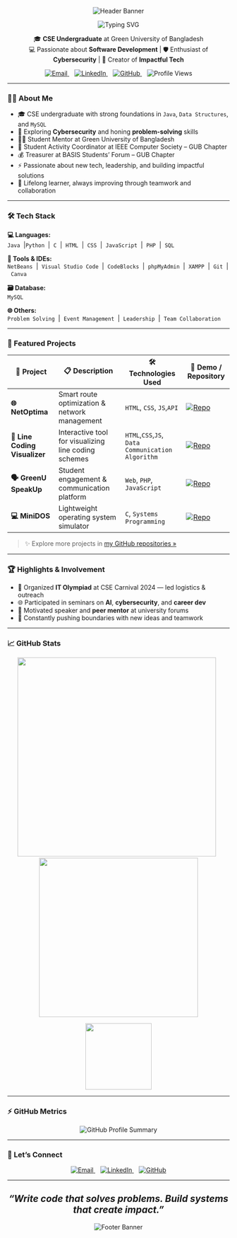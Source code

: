 <!-- ✨ Animated Header Banner -->
<p align="center">
  <img src="https://capsule-render.vercel.app/api?type=waving&color=gradient&height=200&section=header&text=Irfan%20Ferdous%20Siam&fontSize=50&fontAlignY=35&animation=fadeIn&fontColor=ffffff" alt="Header Banner" />
</p>
<!-- 🖊️ Typing Animation -->
<p align="center">
  <img src="https://readme-typing-svg.demolab.com?font=Pacifico&size=30&duration=2000&pause=1000&color=2DD4BF&center=true&vCenter=true&width=600&lines=%F0%9F%91%8B+Hi%2C+I'm+Irfan+Ferdous+Siam" alt="Typing SVG" />
</p>


<!-- 🎓 Intro -->
<p align="center">
  🎓 <b>CSE Undergraduate</b> at Green University of Bangladesh<br>
  💻 Passionate about <b>Software Development</b> | 🛡️ Enthusiast of <b>Cybersecurity</b> | 🌟 Creator of <b>Impactful Tech</b>
</p>

<!-- 🔗 Social Links & Stats -->
<p align="center">
  <a href="mailto:siamtalukdar3@gmail.com" target="_blank" rel="noopener">
    <img src="https://img.shields.io/badge/Gmail-%23D14836.svg?&style=flat&logo=gmail&logoColor=white" alt="Email" />
  </a>&nbsp;&nbsp;
  <a href="https://linkedin.com/in/irfan-ferdous-siam" target="_blank" rel="noopener">
    <img src="https://img.shields.io/badge/LinkedIn-%230077B5.svg?&style=flat&logo=linkedin&logoColor=white" alt="LinkedIn" />
  </a>&nbsp;&nbsp;
  <a href="https://github.com/IrfanTech-X" target="_blank" rel="noopener">
    <img src="https://img.shields.io/badge/GitHub-%23121011.svg?&style=flat&logo=github&logoColor=white" alt="GitHub" />
  </a>&nbsp;&nbsp;
  <img src="https://komarev.com/ghpvc/?username=IrfanTech-X&label=Profile+Views&color=0e75b6" alt="Profile Views" />
</p>

---

### 🧑‍💻 About Me

- 🎓 CSE undergraduate with strong foundations in `Java`, `Data Structures`, and `MySQL`
- 🔐 Exploring **Cybersecurity** and honing **problem-solving** skills
- 👨‍🏫 Student Mentor at Green University of Bangladesh
- 💼 Student Activity Coordinator at IEEE Computer Society – GUB Chapter
- 💰 Treasurer at BASIS Students’ Forum – GUB Chapter
- ⚡ Passionate about new tech, leadership, and building impactful solutions
- 🌱 Lifelong learner, always improving through teamwork and collaboration

---

### 🛠️ Tech Stack  

**💻 Languages:**  
`Java` &nbsp;|`Python` &nbsp;|&nbsp; `C` &nbsp;|&nbsp; `HTML` &nbsp;|&nbsp; `CSS` &nbsp;|&nbsp; `JavaScript` &nbsp;|&nbsp; `PHP` &nbsp;|&nbsp; `SQL`  

**🧰 Tools & IDEs:**  
`NetBeans` &nbsp;|&nbsp; `Visual Studio Code` &nbsp;|&nbsp; `CodeBlocks` &nbsp;|&nbsp; `phpMyAdmin` &nbsp;|&nbsp; `XAMPP` &nbsp;|&nbsp; `Git` &nbsp;|&nbsp; `Canva`  

**🗃️ Database:**  
`MySQL`  

**🌐 Others:**  
`Problem Solving` &nbsp;|&nbsp; `Event Management` &nbsp;|&nbsp; `Leadership` &nbsp;|&nbsp; `Team Collaboration`  

---

### 🚀 Featured Projects

| 💼 Project               | 📋 Description                                 | 🛠️ Technologies Used         | 🔗 Demo / Repository                                                                                                                                |
|--------------------------|-----------------------------------------------|------------------------------|----------------------------------------------------------------------------------------------------------------------------------------------------|
| **🌐 NetOptima**         | Smart route optimization & network management | `HTML`, `CSS`, `JS`,`API`  |  [![Repo](https://img.shields.io/badge/View--Repo-181717?style=flat&logo=github&logoColor=white)](https://github.com/IrfanTech-X/NetOptima) |
| **📡 Line Coding Visualizer** | Interactive tool for visualizing line coding schemes | `HTML`,`CSS`,`JS`, `Data Communication Algorithm` | [![Repo](https://img.shields.io/badge/View--Repo-181717?style=flat&logo=github&logoColor=white)](https://github.com/IrfanTech-X/Line-Coding-Visualizer) |
| **🗣️ GreenU SpeakUp**   | Student engagement & communication platform   | `Web`, `PHP`, `JavaScript`   | [![Repo](https://img.shields.io/badge/View--Repo-181717?style=flat&logo=github&logoColor=white)](https://github.com/IrfanTech-X/GreenU-SpeakUp)       |
| **💻 MiniDOS**           | Lightweight operating system simulator        | `C`, `Systems Programming`   | [![Repo](https://img.shields.io/badge/View--Repo-181717?style=flat&logo=github&logoColor=white)](https://github.com/IrfanTech-X/MiniDOS)             |

> ✨ Explore more projects in [my GitHub repositories »](https://github.com/IrfanTech-X?tab=repositories)

---

### 🏆 Highlights & Involvement

- 🎤 Organized **IT Olympiad** at CSE Carnival 2024 — led logistics & outreach  
- 🌐 Participated in seminars on **AI**, **cybersecurity**, and **career dev**  
- 💬 Motivated speaker and **peer mentor** at university forums  
- 🧠 Constantly pushing boundaries with new ideas and teamwork  

---

### 📈 GitHub Stats

<p align="center">
  <img 
    src="https://github-readme-stats.vercel.app/api?username=IrfanTech-X&show_icons=true&theme=radical&count_private=true&hide_title=false&hide_border=false&bg_color=0d1117&icon_color=ff79c6&text_color=c9d1d9&border_radius=15"
    width="450" />
  &nbsp;
  <img 
    src="https://github-readme-stats.vercel.app/api/top-langs/?username=IrfanTech-X&layout=compact&theme=radical&hide_border=false&bg_color=0d1117&icon_color=2dd4bf&text_color=c9d1d9&border_radius=15"
    width="360" />
</p>

<p align="center">
  <img 
    src="https://github-readme-streak-stats.herokuapp.com?user=IrfanTech-X&theme=radical&hide_border=false&border_radius=10"
    height="150" />
</p>

---
### ⚡ GitHub Metrics
<p align="center">
  <img src="https://github-profile-summary-cards.vercel.app/api/cards/profile-details?username=IrfanTech-X&theme=radical" alt="GitHub Profile Summary"/>
</p>

---


### 🤝 Let’s Connect

<p align="center">
  <a href="mailto:siamtalukdar3@gmail.com" target="_blank" rel="noopener" title="Email">
    <img src="https://img.shields.io/badge/Gmail-%23D14836.svg?&style=flat&logo=gmail&logoColor=white" alt="Email" />
  </a>&nbsp;&nbsp; 

  <a href="https://linkedin.com/in/irfan-ferdous-siam" target="_blank" rel="noopener" title="LinkedIn">
    <img src="https://img.shields.io/badge/LinkedIn-%230077B5.svg?&style=flat&logo=linkedin&logoColor=white" alt="LinkedIn" />
  </a>&nbsp;&nbsp;

  <a href="https://github.com/IrfanTech-X" target="_blank" rel="noopener" title="GitHub">
    <img src="https://img.shields.io/badge/GitHub-%23121011.svg?&style=flat&logo=github&logoColor=white" alt="GitHub" />
  </a>
</p>

---

<h2 align="center"><i>“Write code that solves problems. Build systems that create impact.”</i></h2>
<!-- 🎯 Footer Animation -->
<p align="center">
  <img src="https://capsule-render.vercel.app/api?type=waving&color=gradient&height=100&section=footer&fontSize=20&fontColor=ffffff" alt="Footer Banner" />
</p>

